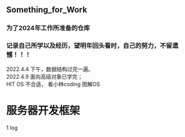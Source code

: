 ## Something_for_Work
### 为了2024年工作所准备的仓库
### 记录自己所学以及经历，望明年回头看时，自己的努力，不留遗憾！！！
2022.4.4 下午，数据结构过完一遍。\
2022.4.9  面向高级对象已学完；\
HIT OS 不合适， 看小林coding 图解OS

# 服务器开发框架
1 log
